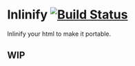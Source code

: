 # Inlinify [![Build Status](https://secure.travis-ci.org/fragphace/domTest.png?branch=master)](http://travis-ci.org/fragphace/domTest)

Inlinify your html to make it portable.

## WIP
